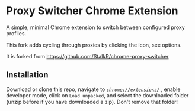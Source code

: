 # Proxy Switcher Chrome Extension

A simple, minimal Chrome extension to switch between configured proxy profiles.

This fork adds cycling through proxies by clicking the icon, see options.

It is forked from https://github.com/StalkR/chrome-proxy-switcher

## Installation

Download or clone this repo, navigate to *[`chrome://extensions/`](chrome://extensions/)* , enable developer mode, click on `Load unpacked`, and select the downloaded folder (unzip before if you have downloaded a zip). Don't remove that folder!
